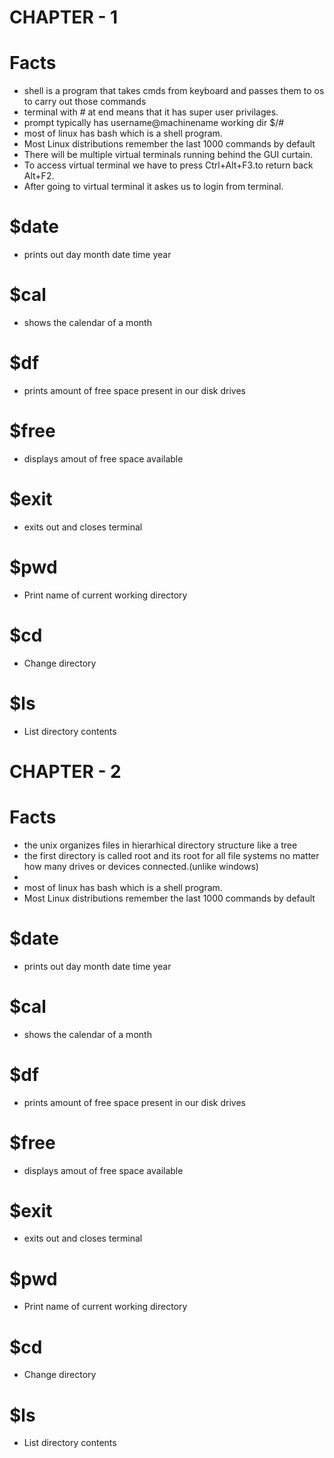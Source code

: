 # CHAPTER - 1


# Facts
* shell is a program that takes cmds from keyboard and passes them to os to carry out those commands
* terminal with # at end means that it has super user privilages.
* prompt typically has username@machinename working dir $/#
* most of linux has bash which is a shell program.
* Most Linux distributions remember the last 1000 commands by default
* There will be multiple virtual terminals running behind the GUI curtain.
* To access virtual terminal we have to press Ctrl+Alt+F3.to return back Alt+F2.
* After going to virtual terminal it askes us to login from terminal.

# $date
* prints out day month date time year

# $cal
* shows the calendar of a month 

# $df
* prints amount of free space present in our disk drives

# $free
* displays amout of free space available

# $exit
* exits out and closes terminal

# $pwd 
* Print name of current working directory

# $cd 
* Change directory

# $ls 
* List directory contents




# CHAPTER - 2


# Facts
* the unix organizes files in hierarhical directory structure like a tree
* the first directory is called root and its root for all file systems no matter how many drives or devices connected.(unlike windows)
* 
* most of linux has bash which is a shell program.
* Most Linux distributions remember the last 1000 commands by default

# $date
* prints out day month date time year

# $cal
* shows the calendar of a month 

# $df
* prints amount of free space present in our disk drives

# $free
* displays amout of free space available

# $exit
* exits out and closes terminal

# $pwd 
* Print name of current working directory

# $cd 
* Change directory

# $ls 
* List directory contents
